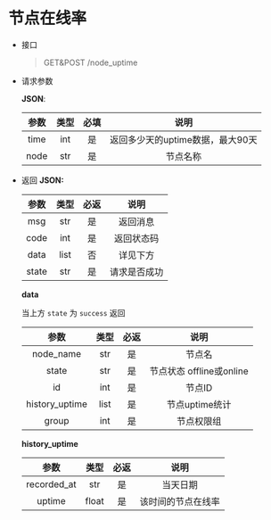 # 节点在线率
- 接口
    > GET&POST /node_uptime
- 请求参数

    **JSON**:

    |  参数  | 类型  | 必填 |          说明          |
    |:----:|:---:|:--:|:--------------------:|
    | time | int | 是  | 返回多少天的uptime数据，最大90天 |
    | node | str | 是  |         节点名称         |


- 返回
    **JSON:**

    |  参数   |  类型  | 必返 |   说明   |
    |:-----:|:----:|:--:|:------:|
    |  msg  | str  | 是  |  返回消息  |
    | code  | int  | 是  | 返回状态码  |
    | data  | list | 否  |  详见下方  |
    | state | str  | 是  | 请求是否成功 |

    **data**

    当上方 `state` 为 `success` 返回

    |       参数       |  类型  | 必返 |         说明          |
    |:--------------:|:----:|:--:|:-------------------:|
    |   node_name    | str  | 是  |         节点名         |
    |     state      | str  | 是  | 节点状态 offline或online |
    |       id       | int  | 是  |        节点ID         |
    | history_uptime | list | 是  |     节点uptime统计      |
    |     group      | int  | 是  |        节点权限组        |

    **history_uptime**

    |     参数      |  类型   | 必返 |    说明     |
    |:-----------:|:-----:|:--:|:---------:|
    | recorded_at |  str  | 是  |   当天日期    |
    |   uptime    | float | 是  | 该时间的节点在线率 |